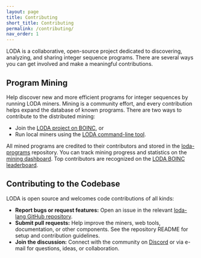 ```yaml
---
layout: page
title: Contributing
short_title: Contributing
permalink: /contributing/
nav_order: 1
---
```


LODA is a collaborative, open-source project dedicated to discovering, analyzing, and sharing integer sequence programs. There are several ways you can get involved and make a meaningful contributions.

## Program Mining

Help discover new and more efficient programs for integer sequences by running LODA miners. Mining is a community effort, and every contribution helps expand the database of known programs. There are two ways to contribute to the distributed mining:

- Join the [LODA project on BOINC](https://boinc.loda-lang.org/loda/), or
- Run local miners using the [LODA command-line tool](/install).

All mined programs are credited to their contributors and stored in the [loda-programs](https://github.com/loda-lang/loda-programs) repository. You can track mining progress and statistics on the [mining dashboard](https://dashboard.loda-lang.org/grafana/). Top contributors are recognized on the [LODA BOINC leaderboard](https://boinc.loda-lang.org/loda/top_users.php).

## Contributing to the Codebase

LODA is open source and welcomes code contributions of all kinds:

- **Report bugs or request features:** Open an issue in the relevant [loda-lang GitHub repository](https://github.com/loda-lang).
- **Submit pull requests:** Help improve the miners, web tools, documentation, or other components. See the repository README for setup and contribution guidelines.
- **Join the discussion:** Connect with the community on [Discord](https://loda-lang.org/discord) or via e-mail for questions, ideas, or collaboration.
